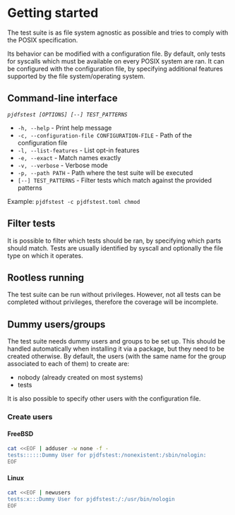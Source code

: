 # Getting started

The test suite is as file system agnostic as possible
and tries to comply with the POSIX specification.

Its behavior can be modified with a configuration file.
By default, only tests for syscalls which must be available on every POSIX system are ran.
It can be configured with the configuration file, by specifying additional features
supported by the file system/operating system.

## Command-line interface

*`pjdfstest [OPTIONS] [--] TEST_PATTERNS`*

* `-h, --help` - Print help message
* `-c, --configuration-file CONFIGURATION-FILE` - Path of the configuration file
* `-l, --list-features` - List opt-in features
* `-e, --exact` - Match names exactly
* `-v, --verbose` - Verbose mode
* `-p, --path PATH` - Path where the test suite will be executed
* `[--] TEST_PATTERNS` - Filter tests which match against the provided patterns

Example: `pjdfstest -c pjdfstest.toml chmod`

## Filter tests

It is possible to filter which tests should be ran, by specifying which parts should match.
Tests are usually identified by syscall and optionally the file type on which it operates.

## Rootless running

The test suite can be run without privileges.
However, not all tests can be completed without privileges,
therefore the coverage will be incomplete.

## Dummy users/groups

The test suite needs dummy users and groups to be set up. 
This should be handled automatically when installing it via a package,
but they need to be created otherwise.
By default, the users (with the same name for the group associated to each of them) to create are:

- nobody (already created on most systems)
- tests

It is also possible to specify other users with the configuration file.

### Create users

#### FreeBSD

```bash
cat <<EOF | adduser -w none -f -
tests::::::Dummy User for pjdfstest:/nonexistent:/sbin/nologin:
EOF
```

#### Linux

```bash
cat <<EOF | newusers
tests:x:::Dummy User for pjdfstest:/:/usr/bin/nologin
EOF
```
